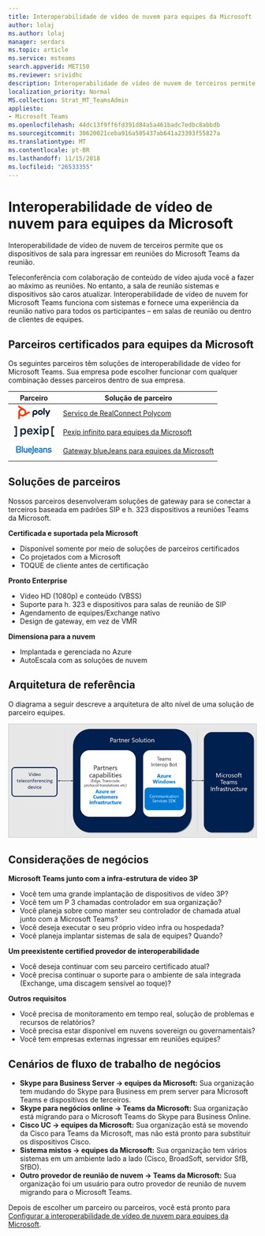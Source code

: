 ```yaml
---
title: Interoperabilidade de vídeo de nuvem para equipes da Microsoft
author: lolaj
ms.author: lolaj
manager: serdars
ms.topic: article
ms.service: msteams
search.appverid: MET150
ms.reviewer: srividhc
description: Interoperabilidade de vídeo de nuvem de terceiros permite que os dispositivos de sala para ingressar em reuniões do Microsoft Teams da reunião.
localization_priority: Normal
MS.collection: Strat_MT_TeamsAdmin
appliesto:
- Microsoft Teams
ms.openlocfilehash: 44dc13f9ff6fd391d84a5a461badc7edbc8abbdb
ms.sourcegitcommit: 30620021ceba916a505437ab641a23393f55827a
ms.translationtype: MT
ms.contentlocale: pt-BR
ms.lasthandoff: 11/15/2018
ms.locfileid: "26533355"
---
```

# <a name="cloud-video-interop-for-microsoft-teams"></a>Interoperabilidade de vídeo de nuvem para equipes da Microsoft

Interoperabilidade de vídeo de nuvem de terceiros permite que os dispositivos de sala para ingressar em reuniões do Microsoft Teams da reunião.

Teleconferência com colaboração de conteúdo de vídeo ajuda você a fazer ao máximo as reuniões. No entanto, a sala de reunião sistemas e dispositivos são caros atualizar. Interoperabilidade de vídeo de nuvem for Microsoft Teams funciona com sistemas e fornece uma experiência da reunião nativo para todos os participantes – em salas de reunião ou dentro de clientes de equipes. 

## <a name="partners-certified-for-microsoft-teams"></a>Parceiros certificados para equipes da Microsoft

Os seguintes parceiros têm soluções de interoperabilidade de vídeo for Microsoft Teams. Sua empresa pode escolher funcionar com qualquer combinação desses parceiros dentro de sua empresa. 


|Parceiro|Solução de parceiro|
|----|---|
|![Polycom RealConnect](media/polycom.png) | <a href="https://aka.ms/PolycomRealConnect" target="_blank">Serviço de RealConnect Polycom</a> |
|![Pexip infinito](media/pexip.png)| <a href="https://aka.ms/PexipInfinity" target="_blank">Pexip infinito para equipes da Microsoft</a> | 
|![Gateway blueJeans](media/bluejeans.png)| <a href="https://aka.ms/BluejeansGateway" target="_blank">Gateway blueJeans para equipes da Microsoft</a> |

## <a name="partner-solutions"></a>Soluções de parceiros

Nossos parceiros desenvolveram soluções de gateway para se conectar a terceiros baseada em padrões SIP e h. 323 dispositivos a reuniões Teams da Microsoft.  
 
**Certificada e suportada pela Microsoft**

- Disponível somente por meio de soluções de parceiros certificados
- Co projetados com a Microsoft
- TOQUE de cliente antes de certificação

**Pronto Enterprise**

- Vídeo HD (1080p) e conteúdo (VBSS)
- Suporte para h. 323 e dispositivos para salas de reunião de SIP
- Agendamento de equipes/Exchange nativo
- Design de gateway, em vez de VMR

**Dimensiona para a nuvem**

- Implantada e gerenciada no Azure
- AutoEscala com as soluções de nuvem

 
## <a name="reference-architecture"></a>Arquitetura de referência

O diagrama a seguir descreve a arquitetura de alto nível de uma solução de parceiro equipes.

![Solução de parceiro de interoperabilidade de vídeo de nuvem de equipes](media/teams-cloud-video-interop-partner-solution.png)

## <a name="key-business-considerations"></a>Considerações de negócios

**Microsoft Teams junto com a infra-estrutura de vídeo 3P**

- Você tem uma grande implantação de dispositivos de vídeo 3P?
- Você tem um P 3 chamadas controlador em sua organização?
- Você planeja sobre como manter seu controlador de chamada atual junto com a Microsoft Teams?
- Você deseja executar o seu próprio vídeo infra ou hospedada? 
- Você planeja implantar sistemas de sala de equipes? Quando?

**Um preexistente certified provedor de interoperabilidade**

- Você deseja continuar com seu parceiro certificado atual?
- Você precisa continuar o suporte para o ambiente de sala integrada (Exchange, uma discagem sensível ao toque)?

**Outros requisitos**

- Você precisa de monitoramento em tempo real, solução de problemas e recursos de relatórios?
- Você precisa estar disponível em nuvens sovereign ou governamentais?
- Você tem empresas externas ingressar em reuniões equipes? 

## <a name="business-workflow-scenarios"></a>Cenários de fluxo de trabalho de negócios

- **Skype para Business Server -> equipes da Microsoft:** Sua organização tem mudando do Skype para Business em prem server para Microsoft Teams e dispositivos de terceiros.  
- **Skype para negócios online -> Teams da Microsoft:** Sua organização está migrando para o Microsoft Teams do Skype para Business Online.
- **Cisco UC -> equipes da Microsoft:** Sua organização está se movendo da Cisco para Teams da Microsoft, mas não está pronto para substituir os dispositivos Cisco.
- **Sistema mistos -> equipes da Microsoft:** Sua organização tem vários sistemas em um ambiente lado a lado (Cisco, BroadSoft, servidor SfB, SfBO).
- **Outro provedor de reunião de nuvem -> Teams da Microsoft:** Sua organização foi um usuário para outro provedor de reunião de nuvem migrando para o Microsoft Teams.


Depois de escolher um parceiro ou parceiros, você está pronto para [Configurar a interoperabilidade de vídeo de nuvem para equipes da Microsoft](cloud-video-interop-for-teams-set-up.md). 
